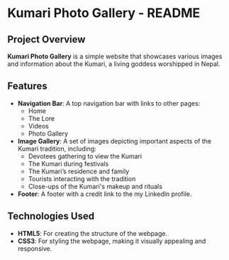 # Kumari Photo Gallery - README

## Project Overview

**Kumari Photo Gallery** is a simple website that showcases various images and information about the Kumari, a living goddess worshipped in Nepal.

## Features

- **Navigation Bar**: A top navigation bar with links to other pages:
  - Home
  - The Lore
  - Videos
  - Photo Gallery 
- **Image Gallery**: A set of images depicting important aspects of the Kumari tradition, including:
  - Devotees gathering to view the Kumari
  - The Kumari during festivals
  - The Kumari’s residence and family
  - Tourists interacting with the tradition
  - Close-ups of the Kumari's makeup and rituals
- **Footer**: A footer with a credit link to the my LinkedIn profile.

## Technologies Used

- **HTML5**: For creating the structure of the webpage.
- **CSS3**: For styling the webpage, making it visually appealing and responsive.